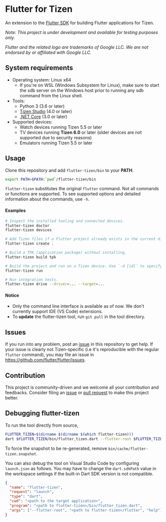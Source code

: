 # Flutter for Tizen

An extension to the [Flutter SDK](https://github.com/flutter/flutter) for building Flutter applications for Tizen.

_Note: This project is under development and available for testing purposes only._

_Flutter and the related logo are trademarks of Google LLC. We are not endorsed by or affiliated with Google LLC._

## System requirements

- Operating system: Linux x64
  - If you're on WSL (Windows Subsystem for Linux), make sure to start the sdb server on the Windows host prior to running any sdb command from the Linux shell.
- Tools:
  - Python 3 (3.6 or later)
  - [Tizen Studio](doc/install-tizen-sdk.md) (4.0 or later)
  - [.NET Core](https://docs.microsoft.com/en-us/dotnet/core/install/linux) (3.0 or later)
- Supported devices:
  - Watch devices running Tizen 5.5 or later
  - TV devices running **Tizen 6.0** or later (older devices are not supported due to security reasons)
  - Emulators running Tizen 5.5 or later

## Usage

Clone this repository and add `flutter-tizen/bin` to your **PATH**.

```bash
export PATH=$PATH:`pwd`/flutter-tizen/bin
```

`flutter-tizen` substitutes the original `flutter` command. Not all commands or functions are supported. To see supported options and detailed information about the commands, use `-h`.

#### Examples

```bash
# Inspect the installed tooling and connected devices.
flutter-tizen doctor
flutter-tizen devices

# Add Tizen files if a Flutter project already exists in the current directory.
flutter-tizen create .

# Build a TPK (application package) without installing.
flutter-tizen build tpk

# Build the project and run on a Tizen device. Use `-d [id]` to specify a device ID.
flutter-tizen run

# Run integration tests.
flutter-tizen drive --driver=... --target=...
```

#### Notice

- Only the command line interface is available as of now. We don't currently support IDE (VS Code) extensions.
- To **update** the flutter-tizen tool, run `git pull` in the tool directory.

## Issues

If you run into any problem, post an [issue](../../issues) in this repository to get help. If your issue is clearly not Tizen-specific (i.e it's reproducible with the regular `flutter` command), you may file an issue in https://github.com/flutter/flutter/issues.

## Contribution

This project is community-driven and we welcome all your contribution and feedbacks. Consider filing an [issue](../../issues) or [pull request](../../pulls) to make this project better.

## Debugging flutter-tizen

To run the tool directly from source,

```bash
FLUTTER_TIZEN=$(dirname $(dirname $(which flutter-tizen)))
dart $FLUTTER_TIZEN/bin/flutter_tizen.dart --flutter-root $FLUTTER_TIZEN/flutter help
```

To force the snapshot to be re-generated, remove `bin/cache/flutter-tizen.snapshot`.

You can also debug the tool on Visual Studio Code by configuring `launch.json` as follows. You may have to change the `dart.sdkPath` value in the workspace settings if the built-in Dart SDK version is not compatible.

```json
{
  "name": "flutter-tizen",
  "request": "launch",
  "type": "dart",
  "cwd": "<path to the target application>",
  "program": "<path to flutter-tizen>/bin/flutter_tizen.dart",
  "args": ["--flutter-root", "<path to flutter-tizen>/flutter", "help"]
}
```
